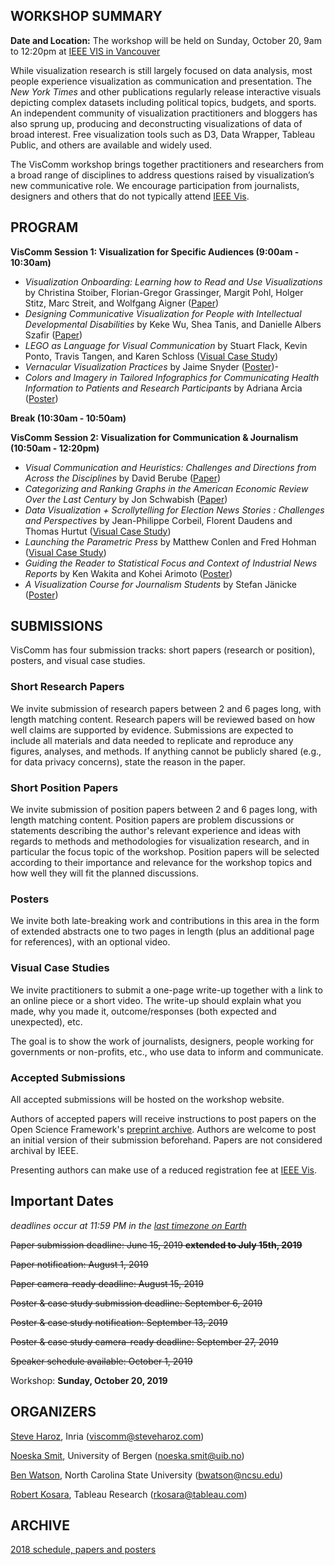 ## WORKSHOP SUMMARY

**Date and Location:** The workshop will be held on Sunday, October 20, 9am to 12:20pm at [IEEE VIS in Vancouver](http://ieeevis.org/year/2019/welcome)

While visualization research is still largely focused on data analysis, most people experience visualization as communication and presentation. The _New York Times_ and other publications regularly release interactive visuals depicting complex datasets including political topics, budgets, and sports. An independent community of visualization practitioners and bloggers has also sprung up, producing and deconstructing visualizations of data of broad interest. Free visualization tools such as D3, Data Wrapper, Tableau Public, and others are available and widely used.

The VisComm workshop brings together practitioners and researchers from a broad range of disciplines to address questions raised by visualization’s new communicative role. We encourage participation from journalists, designers and others that do not typically attend [IEEE Vis](http://ieeevis.org/).

## PROGRAM

**VisComm Session 1: Visualization for Specific Audiences (9:00am - 10:30am)**

- *Visualization Onboarding: Learning how to Read and Use Visualizations* by Christina Stoiber, Florian-Gregor Grassinger, Margit Pohl, Holger Stitz, Marc Streit, and Wolfgang Aigner ([Paper](https://osf.io/c38ab/))
- *Designing Communicative Visualization for People with Intellectual Developmental Disabilities* by Keke Wu, Shea Tanis, and Danielle Albers Szafir ([Paper](https://osf.io/zbjhr/)) 
- *LEGO as Language for Visual Communication* by Stuart Flack, Kevin Ponto, Travis Tangen, and Karen Schloss ([Visual Case Study](https://osf.io/6fwq4/)) 
- *Vernacular Visualization Practices* by Jaime Snyder ([Poster](https://osf.io/frjxv/))- 
- *Colors and Imagery in Tailored Infographics for Communicating Health Information to Patients and Research Participants* by Adriana Arcia ([Poster](https://osf.io/mp834/))

**Break (10:30am - 10:50am)**

**VisComm Session 2: Visualization for Communication & Journalism  (10:50am - 12:20pm)**

- *Visual Communication and Heuristics: Challenges and Directions from Across the Disciplines* by David Berube ([Paper](https://osf.io/bqjpf/))
- *Categorizing and Ranking Graphs in the American Economic Review Over the Last Century* by Jon Schwabish ([Paper](https://osf.io/jg3ev/))
- *Data Visualization + Scrollytelling for Election News Stories : Challenges and Perspectives* by Jean-Philippe Corbeil, Florent Daudens and Thomas Hurtut ([Visual Case Study](https://osf.io/5vyzj/))
- *Launching the Parametric Press* by Matthew Conlen and Fred Hohman ([Visual Case Study](https://parametric.press/issue-01/))
- *Guiding the Reader to Statistical Focus and Context of Industrial News Reports* by Ken Wakita and Kohei Arimoto ([Poster](https://osf.io/r452s/))
- *A Visualization Course for Journalism Students* by Stefan Jänicke ([Poster](https://osf.io/vg9x7/))

## SUBMISSIONS

VisComm has four submission tracks: short papers (research or position), posters, and visual case studies.

### Short Research Papers

We invite submission of research papers between 2 and 6 pages long, with length matching content. Research papers will be reviewed based on how well claims are supported by evidence. Submissions are expected to include all materials and data needed to replicate and reproduce any figures, analyses, and methods. If anything cannot be publicly shared (e.g., for data privacy concerns), state the reason in the paper.

### Short Position Papers

We invite submission of position papers between 2 and 6 pages long, with length matching content. Position papers are problem discussions or statements describing the author's relevant experience and ideas with regards to methods and methodologies for visualization research, and in particular the focus topic of the workshop. Position papers will be selected according to their importance and relevance for the workshop topics and how well they will fit the planned discussions.

### Posters

We invite both late-breaking work and contributions in this area in the form of extended abstracts one to two pages in length (plus an additional page for references), with an optional video.

### Visual Case Studies

We invite practitioners to submit a one-page write-up together with a link to an online piece or a short video. The write-up should explain what you made, why you made it, outcome/responses (both expected and unexpected), etc.

The goal is to show the work of journalists, designers, people working for governments or non-profits, etc., who use data to inform and communicate.

### Accepted Submissions

All accepted submissions will be hosted on the workshop website.

Authors of accepted papers will receive instructions to post papers on the Open Science Framework's [preprint archive](http://osf.io/preprints). Authors are welcome to post an initial version of their submission beforehand. Papers are not considered archival by IEEE.

Presenting authors can make use of a reduced registration fee at [IEEE Vis](http://ieeevis.org/).

## Important Dates

_deadlines occur at 11:59 PM in the [last timezone on Earth](https://www.google.com/search?q=time+in+baker+island)_

~~Paper submission deadline: June 15, 2019 **extended to July 15th, 2019**~~

~~Paper notification: August 1, 2019~~

~~Paper camera-ready deadline: August 15, 2019~~

~~Poster & case study submission deadline: September 6, 2019~~

~~Poster & case study notification: September 13, 2019~~

~~Poster & case study camera-ready deadline: September 27, 2019~~

~~Speaker schedule available: October 1, 2019~~

Workshop: **Sunday, October 20, 2019**

## ORGANIZERS

[Steve Haroz](http://steveharoz.com), Inria (viscomm@steveharoz.com)

[Noeska Smit](http://noeskasmit.com), University of Bergen (noeska.smit@uib.no)

[Ben Watson](https://watson.csc.ncsu.edu), North Carolina State University (bwatson@ncsu.edu)

[Robert Kosara](https://eagereyes.org/), Tableau Research (rkosara@tableau.com)

## ARCHIVE

[2018 schedule, papers and posters](/schedule-2018.html)



